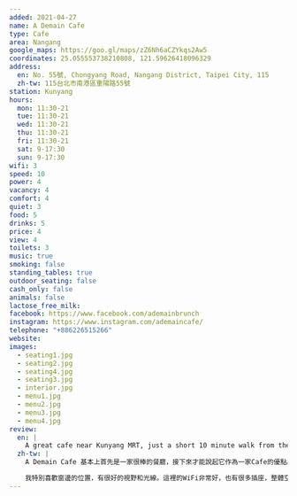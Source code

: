 ```yaml
---
added: 2021-04-27
name: A Demain Cafe
type: Cafe
area: Nangang
google_maps: https://goo.gl/maps/zZ6Nh6aCZYkqs2Aw5
coordinates: 25.055553738210808, 121.59626418096329
address:
  en: No. 55號, Chongyang Road, Nangang District, Taipei City, 115
  zh-tw: 115台北市南港區重陽路55號
station: Kunyang
hours:
  mon: 11:30-21
  tue: 11:30-21
  wed: 11:30-21
  thu: 11:30-21
  fri: 11:30-21
  sat: 9-17:30
  sun: 9-17:30
wifi: 3
speed: 10
power: 4
vacancy: 4
comfort: 4
quiet: 3
food: 5
drinks: 5
price: 4
view: 4
toilets: 3
music: true
smoking: false
standing_tables: true
outdoor_seating: false
cash_only: false
animals: false
lactose_free_milk: 
facebook: https://www.facebook.com/ademainbrunch
instagram: https://www.instagram.com/ademaincafe/
telephone: "+886226515266"
website: 
images:
  - seating1.jpg
  - seating2.jpg
  - seating4.jpg
  - seating3.jpg
  - interior.jpg
  - menu1.jpg
  - menu2.jpg
  - menu3.jpg
  - menu4.jpg
review:
  en: |
    A great cafe near Kunyang MRT, just a short 10 minute walk from the station. Although this at first might feel more like a restaurant it is definitely very workable on a weekday. I would recommend coming here for brunch or lunch and trying some of the great dishes, then working the rest of the day. I particularly like the counter seats by the windows, which looked like a nice spot to sit and work from. The WiFi is good and there are lots of power outlets. The cafe feels bright and modern, but it was a little noisy at times (people talking and slightly too loud music). 
  zh-tw: |
    A Demain Cafe 基本上首先是一家很棒的餐廳，接下來才能說起它作為一家Cafe的優點。位於昆陽站徒步十分鐘的距離，位置十分方便，平日用餐時間以外都很適合工作，我個人十分推薦來這裡用好吃的早午餐來開啟美好的工作天。

    我特別喜歡窗邊的位置，有很好的視野和光線。這裡的WiFi非常好，也有很多插座，整體空間非常時尚明亮。小的缺點是有時可能比較吵雜，有比較大聲的背景音樂，也有不少人在這裡聊天殺時間。（帶副抗噪耳機吧）
---
```

